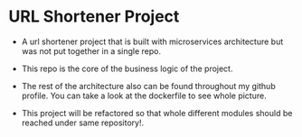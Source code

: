 # URL Shortener Project

- A url shortener project that is built with microservices architecture but was not put together in a single repo.
- This repo is the core of the business logic of the project.
- The rest of the architecture also can be found throughout my github profile. You can take a look at the dockerfile to see whole picture.

- This project will be refactored so that whole different modules should be reached under same repository!.

